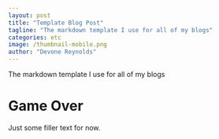 ```yaml
---
layout: post
title: "Template Blog Post"
tagline: "The markdown template I use for all of my blogs"
categories: etc
image: /thumbnail-mobile.png
author: "Devone Reynolds"
---
```


The markdown template I use for all of my blogs

# Game Over
Just some filler text for now.

